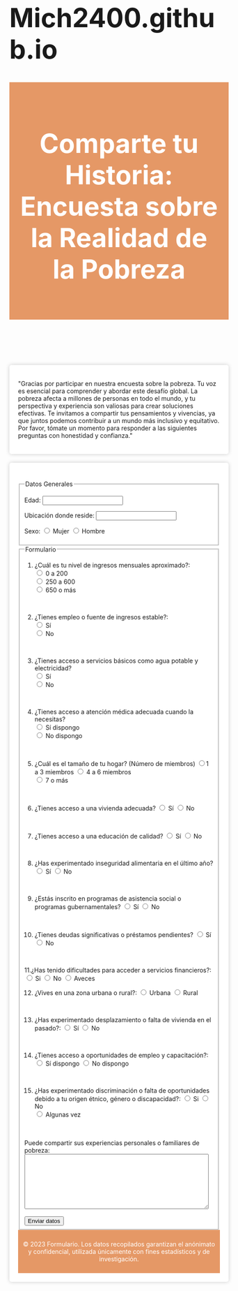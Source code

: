 # Mich2400.github.io
<html lang="es-ES">
<head>

  <meta charset="utf-8">
  <title>PROYECTO 3</title>
<body>

 <style>
        h1 {

            font-size: 60px;
        }

        .container {

            max-width: 750px;

            margin: 20px auto;

            padding: 20px;

            background-color: #fff;

            border-radius: 5px;

            box-shadow: 0px 0px 10px rgba(0, 0, 0, 0.2);

        }


        .content {

            margin-top: 20px;

        }



        footer {

            background-color:#E59866;

            color: #fff;

            text-align: center;

            padding: 10px;

        }

    </style>

  <header style="background-color:#E59866;color: #fff;padding: 20px; text-align: center; font-size: 26px;">

   <h1><p align="center">Comparte tu Historia: Encuesta sobre la Realidad de la Pobreza</p></h1>

   </header>

<nav style= "max-width: 1000px;margin: 20px auto; padding: 20px;background-color: #fff;border-radius: 5px;box-shadow: 0px 0px 10px rgba(0, 0, 0, 0.2);">

 <p>"Gracias por participar en nuestra encuesta sobre la pobreza. Tu voz es esencial para comprender y abordar este desafío global. La pobreza afecta a millones de personas en todo el mundo, y tu perspectiva y experiencia son valiosas para crear soluciones efectivas. Te invitamos a compartir tus pensamientos y vivencias, ya que juntos podemos contribuir a un mundo más inclusivo y equitativo. Por favor, tómate un momento para responder a las siguientes preguntas con honestidad y confianza."</p></nav>



<div class="container">
 <div class="content">

   <fieldset>
  <legend>Datos Generales</legend>
  <p>Edad: <input type="text" name="edad"></p>
<p>Ubicación donde reside: <input type="text"></p>
<p>Sexo:
<input type="radio" name="sexo" value="Mujer"> Mujer
 <input type="radio" name="sexo" value="Hombre"> Hombre</p>
 </fieldset>

<fieldset>
  <legend>Formulario</legend>

  1. ¿Cuál es tu nivel de ingresos mensuales aproximado?:
<br /><input type="radio" name="1. ¿Cuál es tu nivel de ingresos mensuales aproximado?"> 0 a 200
<br /> <input type="radio" name="1. ¿Cuál es tu nivel de ingresos mensuales aproximado?"> 250 a 600
<br /><input type="radio" name="1. ¿Cuál es tu nivel de ingresos mensuales aproximado?"> 650 o más
<br />

               

 2. ¿Tienes empleo o fuente de ingresos estable?:
<br /><input type="radio" name=" 2. ¿Tienes empleo o fuente de ingresos estable?"> Sí
<br /> <input type="radio" name=" 2. ¿Tienes empleo o fuente de ingresos estable?"> No
<br />

 3. ¿Tienes acceso a servicios básicos como agua potable y electricidad?
  <br />  <input type="radio" name="  3. ¿Tienes acceso a servicios básicos como agua potable y electricidad?"> Sí
  <br />  <input type="radio" name="  3. ¿Tienes acceso a servicios básicos como agua potable y electricidad?"> No
<br />

4. ¿Tienes acceso a atención médica adecuada cuando la necesitas?
 <br />  <input type="radio" name=" 4. ¿Tienes acceso a atención médica adecuada cuando la necesitas?"> Sí dispongo
 <br />  <input type="radio" name=" 4. ¿Tienes acceso a atención médica adecuada cuando la necesitas?"> No dispongo     
<br />


5. ¿Cuál es el tamaño de tu hogar? (Número de miembros)
      <input type="radio" name="5. ¿Cuál es el tamaño de tu hogar? (Número de miembros)">1 a 3 miembros
      <input type="radio" name="5. ¿Cuál es el tamaño de tu hogar? (Número de miembros)"> 4 a 6 miembros           
      <input type="radio" name="5. ¿Cuál es el tamaño de tu hogar? (Número de miembros)"> 7 o más
<br />

6. ¿Tienes acceso a una vivienda adecuada?
    <input type="radio" name="vivienda" value="Si"> Sí
    <input type="radio" name="vivienda" value="No"> No
<br />

   7. ¿Tienes acceso a una educación de calidad?
   <input type="radio" name="educacion" value="Si"> Sí
   <input type="radio" name="educacion" value="No"> No
<br />


   8. ¿Has experimentado inseguridad alimentaria en el último año?
        <input type="radio" name="inseguridad_alimentaria" value="Si"> Sí
        <input type="radio" name="inseguridad_alimentaria" value="No"> No
<br />


   9. ¿Estás inscrito en programas de asistencia social o programas gubernamentales?
    <input type="radio" name="asistencia_social" value="Si"> Sí
   <input type="radio" name="asistencia_social" value="No"> No
<br />

10. ¿Tienes deudas significativas o préstamos pendientes?
    <input type="radio" name="deudas" value="Si"> Sí
    <input type="radio" name="deudas" value="No"> No
<br />

11.¿Has tenido dificultades para acceder a servicios financieros?:
  <input type="radio" name="11. ¿Has tenido dificultades para acceder a servicios financieros?"> Si
  <input type="radio" name="11. ¿Has tenido dificultades para acceder a servicios financieros?"> No
  <input type="radio" name="11. ¿Has tenido dificultades para acceder a servicios financieros?"> Aveces
<br />

 12. ¿Vives en una zona urbana o rural?:
     <input type="radio" name=" 12. ¿Vives en una zona urbana o rural?"> Urbana
      <input type="radio" name=" 12. ¿Vives en una zona urbana o rural?"> Rural
<br />

 13. ¿Has experimentado desplazamiento o falta de vivienda en el pasado?:
     <input type="radio" name="  13. ¿Has experimentado desplazamiento o falta de vivienda en el pasado?"> Sí
      <input type="radio" name="  13. ¿Has experimentado desplazamiento o falta de vivienda en el pasado?"> No         
<br />


14. ¿Tienes acceso a oportunidades de empleo y capacitación?:
    <input type="radio" name=" 14. ¿Tienes acceso a oportunidades de empleo y capacitación?"> Sí dispongo
    <input type="radio" name=" 14. ¿Tienes acceso a oportunidades de empleo y capacitación?"> No dispongo          
<br />


15. ¿Has experimentado discriminación o falta de oportunidades debido a tu origen étnico, género o discapacidad?:
      <input type="radio" name="15. ¿Has experimentado discriminación o falta de oportunidades debido a tu origen étnico, género o discapacidad? "> Si
      <input type="radio" name="15. ¿Has experimentado discriminación o falta de oportunidades debido a tu origen étnico, género o discapacidad? "> No        
      <input type="radio" name="15. ¿Has experimentado discriminación o falta de oportunidades debido a tu origen étnico, género o discapacidad? "> Algunas vez
<br />
<br />
 Puede compartir sus experiencias personales o familiares de pobreza: <TEXTAREA COLS="50" ROWS="8"> </TEXTAREA>

<br />
<br />

<input type="submit" value="Enviar datos">
</fieldset>
 <footer>

  <p>&copy; 2023 Formulario. Los datos recopilados garantizan el anónimato y confidencial, utilizada únicamente con fines estadísticos y de investigación.</p>
 </footer>
